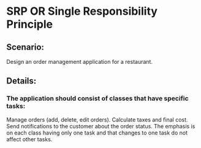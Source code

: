 # SRP OR Single Responsibility Principle

## Scenario:
Design an order management application for a restaurant.
## Details:

### The application should consist of classes that have specific tasks:
Manage orders (add, delete, edit orders).
Calculate taxes and final cost.
Send notifications to the customer about the order status.
The emphasis is on each class having only one task and that 
changes to one task do not affect other tasks.